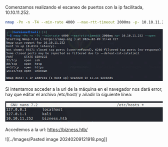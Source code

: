 Comenzamos realizando el escaneo de puertos con la ip facilitada, 10.10.11.252.

```bash
nmap -Pn -n -T4 --min-rate 4000 --max-rtt-timeout 2000ms -p- 10.10.11.252 --open
```


![](/Images/Pasted%20image%2020240209114916.png)

Si intentamos acceder a la url de la máquina en el navegador nos dará error, hay que editar el archivo /etc/host/ y añadir la siguiente línea:

![](/Images/Pasted%20image%2020240209121340.png)


Accedemos a la url:
https://bizness.htb/

![[../Images/Pasted image 20240209121918.png]]

